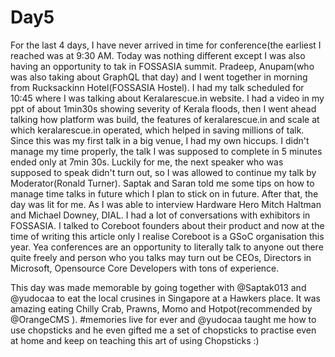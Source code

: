 # Day5

For the last 4 days, I have never arrived in time for conference(the earliest I reached was at 9:30 AM. Today was nothing different except I was also having an opportunity to tak in FOSSASIA summit. Pradeep,
Anupam(who was also taking about GraphQL that day) and I went together in morning from Rucksackinn Hotel(FOSSASIA Hostel). I had my talk scheduled for 10:45 where I was talking about Keralarescue.in website.
I had a video in my ppt of about 1min30s showing severity of Kerala floods, then I went ahead talking how platform was build, the features of keralarescue.in and scale at which keralarescue.in operated, 
which helped in saving millions of talk. Since this was my first talk in a big venue, I had my own hiccups. I didn't manage my time properly, the talk I was supposed to complete in 5 minutes ended only at
7min 30s. Luckily for me, the next speaker who was supposed to speak didn't turn out, so I was allowed to continue my talk by Moderator(Ronald Turner). Saptak and Saran told me some tips on how to manage
 time talks in future which I plan to stick on in future. After that, the day was lit for me. As I was able to interview Hardware Hero Mitch Haltman and Michael Downey, DIAL. I had a lot of conversations
with exhibitors in FOSSASIA. I talked to Coreboot founders about their product and now at the time of writing this article only I realise Coreboot is a GSoC organisation this year. Yea conferences are 
an opportunity to literally talk to anyone out there quite freely and person who you talks may turn out be CEOs, Directors in Microsoft, Opensource Core Developers with tons of experience.

This day was made memorable by going together with  @Saptak013 and @yudocaa  to eat the local crusines in Singapore at a Hawkers place. It was amazing eating Chilly Crab, Prawns, Momo and 
Hotpot(recommended by @OrangeCMS ). #memories live for ever and @yudocaa taught me how to use chopsticks and he even gifted me a set of chopsticks to practise even at home and keep on teaching this art of
using Chopsticks :)
